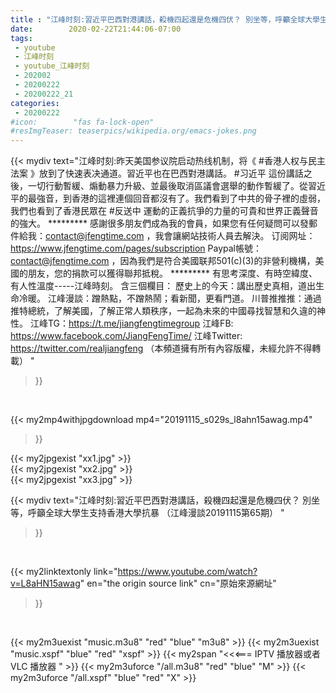 ```yaml
---
title : "江峰时刻:習近平巴西對港講話，殺機四起還是危機四伏？ 別坐等，呼籲全球大學生支持香港大學抗暴 （江峰漫談20191115第65期） "
date:        2020-02-22T21:44:06-07:00
tags:
 - youtube
 - 江峰时刻
 - youtube_江峰时刻
 - 202002
 - 20200222
 - 20200222_21
categories:
 - 20200222
#icon:        "fas fa-lock-open"
#resImgTeaser: teaserpics/wikipedia.org/emacs-jokes.png
---
```


{{< mydiv text="江峰时刻:昨天美国参议院启动热线机制，将《 #香港人权与民主法案 》放到了快速表决通道。習近平也在巴西對港講話。 #习近平 這份講話之後，一切行動暫緩、煽動暴力升級、並最後取消區議會選舉的動作暫緩了。從習近平的最強音，到香港的這裡連個回音都沒有了。我們看到了中共的骨子裡的虛弱，我們也看到了香港民眾在 #反送中 運動的正義抗爭的力量的可貴和世界正義聲音的強大。     ********* 感謝很多朋友們成為我的會員，如果您有任何疑問可以發郵件給我：contact@jfengtime.com ，我會讓網站技術人員去解決。 订阅网址：https://www.jfengtime.com/pages/subscription Paypal帳號：contact@jfengtime.com ，因為我們是符合美國联邦501(c)(3)的非營利機構，美國的朋友，您的捐款可以獲得聯邦抵稅。     ********* 有思考深度、有時空緯度、有人性溫度-----江峰時刻。 含三個欄目： 歷史上的今天：講出歷史真相，道出生命冷暖。 江峰漫談：蹭熱點，不蹭熱鬧；看新聞，更看門道。 川普推推推：通過推特總統，了解美國，了解正常人類秩序，一起為未來的中國尋找智慧和久違的神性。  江峰TG：https://t.me/jiangfengtimegroup 江峰FB: https://www.facebook.com/JiangFengTime/ 江峰Twitter: https://twitter.com/realjiangfeng （本頻道擁有所有內容版權，未經允許不得轉載） "
>}}
<br>


{{< my2mp4withjpgdownload mp4="20191115_s029s_l8ahn15awag.mp4"
>}}

{{< my2jpgexist "xx1.jpg" >}}<br>
{{< my2jpgexist "xx2.jpg" >}}<br>
{{< my2jpgexist "xx3.jpg" >}}<br>



{{< mydiv text="江峰时刻:習近平巴西對港講話，殺機四起還是危機四伏？ 別坐等，呼籲全球大學生支持香港大學抗暴 （江峰漫談20191115第65期） "
>}}
<br>

{{< my2linktextonly link="https://www.youtube.com/watch?v=L8aHN15awag"
en="the origin source link" cn="原始來源網址"
>}}


<br>

{{< my2m3uexist "music.m3u8" "red"  "blue" "m3u8" >}} {{< my2m3uexist "music.xspf" "blue" "red"  "xspf" >}} {{< my2span "<<<=== IPTV 播放器或者 VLC 播放器 " >}} {{< my2m3uforce "/all.m3u8" "red"  "blue" "M" >}} {{< my2m3uforce "/all.xspf" "blue" "red"  "X" >}} 
